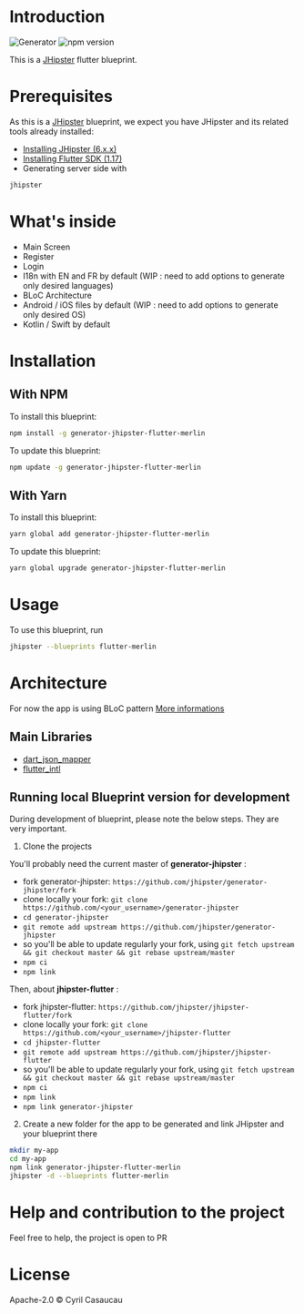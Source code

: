 # Introduction

![Generator](https://github.com/merlinofcha0s/generator-jhipster-flutter/workflows/Generator/badge.svg?branch=master&event=push)
![npm version](https://img.shields.io/npm/v/generator-jhipster-flutter-merlin)

This is a [JHipster](https://www.jhipster.tech/) flutter blueprint.

# Prerequisites

As this is a [JHipster](https://www.jhipster.tech/) blueprint, we expect you have JHipster and its related tools already installed:

- [Installing JHipster (6.x.x)](https://www.jhipster.tech/installation/)
- [Installing Flutter SDK (1.17)](https://flutter.dev/docs/get-started/install)
- Generating server side with 

```bash
jhipster
```

# What's inside

- Main Screen
- Register
- Login
- I18n with EN and FR by default (WIP : need to add options to generate only desired languages)
- BLoC Architecture
- Android / iOS files by default (WIP : need to add options to generate only desired OS)
- Kotlin / Swift by default

# Installation

## With NPM

To install this blueprint:

```bash
npm install -g generator-jhipster-flutter-merlin
```

To update this blueprint:

```bash
npm update -g generator-jhipster-flutter-merlin
```

## With Yarn

To install this blueprint:

```bash
yarn global add generator-jhipster-flutter-merlin
```

To update this blueprint:

```bash
yarn global upgrade generator-jhipster-flutter-merlin
```

# Usage

To use this blueprint, run 

```bash
jhipster --blueprints flutter-merlin
```

# Architecture

For now the app is using BLoC pattern [More informations](https://medium.com/flutterpub/architecting-your-flutter-project-bd04e144a8f1)

## Main Libraries

- [dart_json_mapper](https://pub.dev/packages/dart_json_mapper)
- [flutter_intl](https://plugins.jetbrains.com/plugin/13666-flutter-intl)

## Running local Blueprint version for development

During development of blueprint, please note the below steps. They are very important.

1. Clone the projects

You'll probably need the current master of **generator-jhipster** :

- fork generator-jhipster: `https://github.com/jhipster/generator-jhipster/fork`
- clone locally your fork: `git clone https://github.com/<your_username>/generator-jhipster`
- `cd generator-jhipster`
- `git remote add upstream https://github.com/jhipster/generator-jhipster`
- so you'll be able to update regularly your fork, using `git fetch upstream && git checkout master && git rebase upstream/master`
- `npm ci`
- `npm link`

Then, about **jhipster-flutter** :

- fork jhipster-flutter: `https://github.com/jhipster/jhipster-flutter/fork`
- clone locally your fork: `git clone https://github.com/<your_username>/jhipster-flutter`
- `cd jhipster-flutter`
- `git remote add upstream https://github.com/jhipster/jhipster-flutter`
- so you'll be able to update regularly your fork, using `git fetch upstream && git checkout master && git rebase upstream/master`
- `npm ci`
- `npm link`
- `npm link generator-jhipster`


2. Create a new folder for the app to be generated and link JHipster and your blueprint there

```bash
mkdir my-app
cd my-app
npm link generator-jhipster-flutter-merlin
jhipster -d --blueprints flutter-merlin
```

# Help and contribution to the project

Feel free to help, the project is open to PR

# License

Apache-2.0 © Cyril Casaucau
